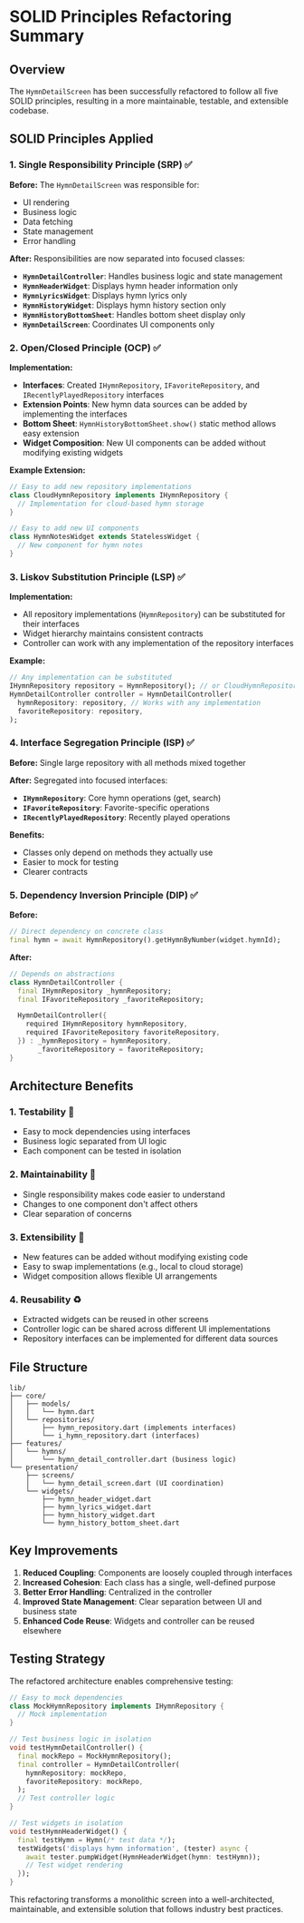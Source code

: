 # SOLID Principles Refactoring Summary

## Overview

The `HymnDetailScreen` has been successfully refactored to follow all five SOLID principles, resulting in a more maintainable, testable, and extensible codebase.

## SOLID Principles Applied

### 1. Single Responsibility Principle (SRP) ✅

**Before:** The `HymnDetailScreen` was responsible for:

- UI rendering
- Business logic
- Data fetching
- State management
- Error handling

**After:** Responsibilities are now separated into focused classes:

- **`HymnDetailController`**: Handles business logic and state management
- **`HymnHeaderWidget`**: Displays hymn header information only
- **`HymnLyricsWidget`**: Displays hymn lyrics only
- **`HymnHistoryWidget`**: Displays hymn history section only
- **`HymnHistoryBottomSheet`**: Handles bottom sheet display only
- **`HymnDetailScreen`**: Coordinates UI components only

### 2. Open/Closed Principle (OCP) ✅

**Implementation:**

- **Interfaces**: Created `IHymnRepository`, `IFavoriteRepository`, and `IRecentlyPlayedRepository` interfaces
- **Extension Points**: New hymn data sources can be added by implementing the interfaces
- **Bottom Sheet**: `HymnHistoryBottomSheet.show()` static method allows easy extension
- **Widget Composition**: New UI components can be added without modifying existing widgets

**Example Extension:**

```dart
// Easy to add new repository implementations
class CloudHymnRepository implements IHymnRepository {
  // Implementation for cloud-based hymn storage
}

// Easy to add new UI components
class HymnNotesWidget extends StatelessWidget {
  // New component for hymn notes
}
```

### 3. Liskov Substitution Principle (LSP) ✅

**Implementation:**

- All repository implementations (`HymnRepository`) can be substituted for their interfaces
- Widget hierarchy maintains consistent contracts
- Controller can work with any implementation of the repository interfaces

**Example:**

```dart
// Any implementation can be substituted
IHymnRepository repository = HymnRepository(); // or CloudHymnRepository()
HymnDetailController controller = HymnDetailController(
  hymnRepository: repository, // Works with any implementation
  favoriteRepository: repository,
);
```

### 4. Interface Segregation Principle (ISP) ✅

**Before:** Single large repository with all methods mixed together

**After:** Segregated into focused interfaces:

- **`IHymnRepository`**: Core hymn operations (get, search)
- **`IFavoriteRepository`**: Favorite-specific operations
- **`IRecentlyPlayedRepository`**: Recently played operations

**Benefits:**

- Classes only depend on methods they actually use
- Easier to mock for testing
- Clearer contracts

### 5. Dependency Inversion Principle (DIP) ✅

**Before:**

```dart
// Direct dependency on concrete class
final hymn = await HymnRepository().getHymnByNumber(widget.hymnId);
```

**After:**

```dart
// Depends on abstractions
class HymnDetailController {
  final IHymnRepository _hymnRepository;
  final IFavoriteRepository _favoriteRepository;

  HymnDetailController({
    required IHymnRepository hymnRepository,
    required IFavoriteRepository favoriteRepository,
  }) : _hymnRepository = hymnRepository,
       _favoriteRepository = favoriteRepository;
}
```

## Architecture Benefits

### 1. **Testability** 🧪

- Easy to mock dependencies using interfaces
- Business logic separated from UI logic
- Each component can be tested in isolation

### 2. **Maintainability** 🔧

- Single responsibility makes code easier to understand
- Changes to one component don't affect others
- Clear separation of concerns

### 3. **Extensibility** 🚀

- New features can be added without modifying existing code
- Easy to swap implementations (e.g., local to cloud storage)
- Widget composition allows flexible UI arrangements

### 4. **Reusability** ♻️

- Extracted widgets can be reused in other screens
- Controller logic can be shared across different UI implementations
- Repository interfaces can be implemented for different data sources

## File Structure

```
lib/
├── core/
│   ├── models/
│   │   └── hymn.dart
│   └── repositories/
│       ├── hymn_repository.dart (implements interfaces)
│       └── i_hymn_repository.dart (interfaces)
├── features/
│   └── hymns/
│       └── hymn_detail_controller.dart (business logic)
└── presentation/
    ├── screens/
    │   └── hymn_detail_screen.dart (UI coordination)
    └── widgets/
        ├── hymn_header_widget.dart
        ├── hymn_lyrics_widget.dart
        ├── hymn_history_widget.dart
        └── hymn_history_bottom_sheet.dart
```

## Key Improvements

1. **Reduced Coupling**: Components are loosely coupled through interfaces
2. **Increased Cohesion**: Each class has a single, well-defined purpose
3. **Better Error Handling**: Centralized in the controller
4. **Improved State Management**: Clear separation between UI and business state
5. **Enhanced Code Reuse**: Widgets and controller can be reused elsewhere

## Testing Strategy

The refactored architecture enables comprehensive testing:

```dart
// Easy to mock dependencies
class MockHymnRepository implements IHymnRepository {
  // Mock implementation
}

// Test business logic in isolation
void testHymnDetailController() {
  final mockRepo = MockHymnRepository();
  final controller = HymnDetailController(
    hymnRepository: mockRepo,
    favoriteRepository: mockRepo,
  );
  // Test controller logic
}

// Test widgets in isolation
void testHymnHeaderWidget() {
  final testHymn = Hymn(/* test data */);
  testWidgets('displays hymn information', (tester) async {
    await tester.pumpWidget(HymnHeaderWidget(hymn: testHymn));
    // Test widget rendering
  });
}
```

This refactoring transforms a monolithic screen into a well-architected, maintainable, and extensible solution that follows industry best practices.
